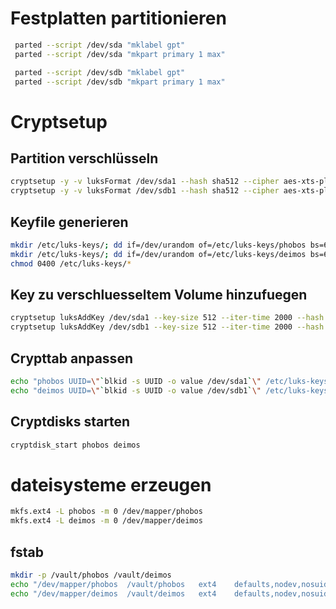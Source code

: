# Festplatten partitionieren
```bash
 parted --script /dev/sda "mklabel gpt"
 parted --script /dev/sda "mkpart primary 1 max"

 parted --script /dev/sdb "mklabel gpt"
 parted --script /dev/sdb "mkpart primary 1 max"
```

# Cryptsetup
## Partition verschlüsseln
```bash
cryptsetup -y -v luksFormat /dev/sda1 --hash sha512 --cipher aes-xts-plain64 --key-size 512 --iter-time 10000
cryptsetup -y -v luksFormat /dev/sdb1 --hash sha512 --cipher aes-xts-plain64 --key-size 512 --iter-time 10000
```

## Keyfile generieren
```bash
mkdir /etc/luks-keys/; dd if=/dev/urandom of=/etc/luks-keys/phobos bs=64 count=1
mkdir /etc/luks-keys/; dd if=/dev/urandom of=/etc/luks-keys/deimos bs=64 count=1
chmod 0400 /etc/luks-keys/*
```

## Key zu verschluesseltem Volume hinzufuegen
```bash
cryptsetup luksAddKey /dev/sda1 --key-size 512 --iter-time 2000 --hash sha512 /etc/luks-keys/phobos
cryptsetup luksAddKey /dev/sdb1 --key-size 512 --iter-time 2000 --hash sha512 /etc/luks-keys/deimos
```

## Crypttab anpassen
```bash
echo "phobos UUID=\"`blkid -s UUID -o value /dev/sda1`\" /etc/luks-keys/phobos luks" >> /etc/crypttab
echo "deimos UUID=\"`blkid -s UUID -o value /dev/sdb1`\" /etc/luks-keys/deimos luks" >> /etc/crypttab
```

## Cryptdisks starten
```bash
cryptdisk_start phobos deimos
```

# dateisysteme erzeugen
```bash
mkfs.ext4 -L phobos -m 0 /dev/mapper/phobos
mkfs.ext4 -L deimos -m 0 /dev/mapper/deimos
```

## fstab 
```bash
mkdir -p /vault/phobos /vault/deimos 
echo "/dev/mapper/phobos  /vault/phobos   ext4    defaults,nodev,nosuid,noexec 0 0" >> /etc/fstab
echo "/dev/mapper/deimos  /vault/deimos   ext4    defaults,nodev,nosuid,noexec 0 0" >> /etc/fstab
```
